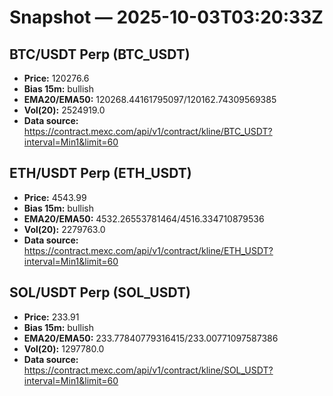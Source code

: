 # Snapshot — 2025-10-03T03:20:33Z

## BTC/USDT Perp (BTC_USDT)
- **Price:** 120276.6
- **Bias 15m:** bullish
- **EMA20/EMA50:** 120268.44161795097/120162.74309569385
- **Vol(20):** 2524919.0
- **Data source:** https://contract.mexc.com/api/v1/contract/kline/BTC_USDT?interval=Min1&limit=60

## ETH/USDT Perp (ETH_USDT)
- **Price:** 4543.99
- **Bias 15m:** bullish
- **EMA20/EMA50:** 4532.26553781464/4516.334710879536
- **Vol(20):** 2279763.0
- **Data source:** https://contract.mexc.com/api/v1/contract/kline/ETH_USDT?interval=Min1&limit=60

## SOL/USDT Perp (SOL_USDT)
- **Price:** 233.91
- **Bias 15m:** bullish
- **EMA20/EMA50:** 233.77840779316415/233.00771097587386
- **Vol(20):** 1297780.0
- **Data source:** https://contract.mexc.com/api/v1/contract/kline/SOL_USDT?interval=Min1&limit=60
